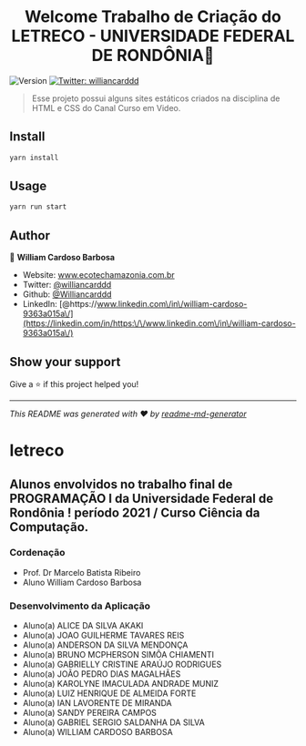 



<h1 align="center">Welcome Trabalho de Criação do LETRECO - UNIVERSIDADE FEDERAL DE RONDÔNIA👋</h1>
<p>
  <img alt="Version" src="https://img.shields.io/badge/version-1.0.0-blue.svg?cacheSeconds=2592000" />
 
  <a href="https://twitter.com/williancarddd" target="_blank">
    <img alt="Twitter: williancarddd" src="https://img.shields.io/twitter/follow/williancarddd.svg?style=social" />
  </a>
</p>



> Esse projeto possui alguns sites estáticos criados na disciplina de HTML e CSS do Canal Curso em Video.

## Install

```sh
yarn install
```

## Usage

```sh
yarn run start
```

## Author

👤 **William Cardoso Barbosa**

* Website: www.ecotechamazonia.com.br
* Twitter: [@williancarddd](https://twitter.com/williancarddd)
* Github: [@Williancarddd](https://github.com/Williancarddd)
* LinkedIn: [@https:\/\/www.linkedin.com\/in\/william-cardoso-9363a015a\/](https://linkedin.com/in/https:\/\/www.linkedin.com\/in\/william-cardoso-9363a015a\/)

## Show your support

Give a ⭐️ if this project helped you!

***
_This README was generated with ❤️ by [readme-md-generator](https://github.com/kefranabg/readme-md-generator)_

# letreco
## Alunos envolvidos no trabalho final de PROGRAMAÇÃO I da Universidade Federal de Rondônia ! período 2021 / Curso Ciência da Computação.

### Cordenação
- Prof. Dr Marcelo  Batista Ribeiro
- Aluno William Cardoso Barbosa

### Desenvolvimento da Aplicação
- Aluno(a) ALICE DA SILVA AKAKI 
- Aluno(a) JOAO GUILHERME TAVARES REIS 
- Aluno(a) ANDERSON DA SILVA MENDONÇA 
- Aluno(a) BRUNO MCPHERSON SIMÔA CHIAMENTI 
- Aluno(a) GABRIELLY CRISTINE ARAÚJO RODRIGUES
- Aluno(a) JOÃO PEDRO DIAS MAGALHÃES
- Aluno(a)  KAROLYNE IMACULADA ANDRADE MUNIZ 
- Aluno(a) LUIZ HENRIQUE DE ALMEIDA FORTE 
- Aluno(a) IAN LAVORENTE DE MIRANDA
- Aluno(a) SANDY PEREIRA CAMPOS
- Aluno(a)  GABRIEL SERGIO SALDANHA DA SILVA
- Aluno(a) WILLIAM CARDOSO BARBOSA
